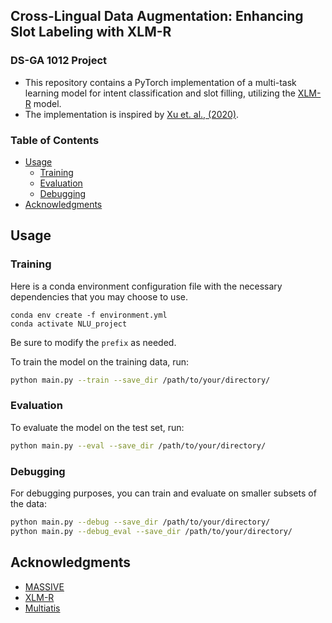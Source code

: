 ## Cross-Lingual Data Augmentation: Enhancing Slot Labeling with XLM-R

### DS-GA 1012 Project

- This repository contains a PyTorch implementation of a multi-task learning model for intent classification and slot filling, utilizing the [XLM-R](https://huggingface.co/FacebookAI/xlm-roberta-base) model.
- The implementation is inspired by [Xu et. al., (2020)](https://aclanthology.org/2020.emnlp-main.410/).

### Table of Contents
- [Usage](#usage)
  - [Training](#training)
  - [Evaluation](#evaluation)
  - [Debugging](#debugging)
- [Acknowledgments](#acknowledgments)

## Usage

### Training
Here is a conda environment configuration file with the necessary dependencies that you may choose to use.
```
conda env create -f environment.yml
conda activate NLU_project
```
Be sure to modify the `prefix` as needed.

To train the model on the training data, run:

```bash
python main.py --train --save_dir /path/to/your/directory/
```

### Evaluation

To evaluate the model on the test set, run:

```bash
python main.py --eval --save_dir /path/to/your/directory/
```

### Debugging

For debugging purposes, you can train and evaluate on smaller subsets of the data:

```bash
python main.py --debug --save_dir /path/to/your/directory/
python main.py --debug_eval --save_dir /path/to/your/directory/
```


## Acknowledgments
- [MASSIVE](https://github.com/alexa/massive)
- [XLM-R](https://huggingface.co/FacebookAI/xlm-roberta-base)
- [Multiatis](https://github.com/amazon-science/multiatis)
